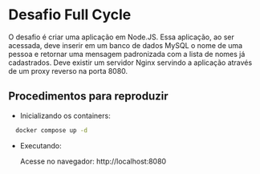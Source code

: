 # Desafio Full Cycle

O desafio é criar uma aplicação em Node.JS. Essa aplicação, ao ser acessada, deve inserir em um banco de dados MySQL o nome de uma pessoa e retornar uma mensagem padronizada com a lista de nomes já cadastrados. Deve existir um servidor Nginx servindo a aplicação através de um proxy reverso na porta 8080.

## Procedimentos para reproduzir

- Inicializando os containers:

```bash
  docker compose up -d
```

- Executando:

   Acesse no navegador: http://localhost:8080
